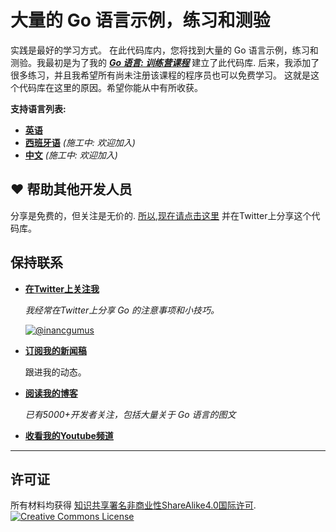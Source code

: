 # 大量的 Go 语言示例，练习和测验

实践是最好的学习方式。 在此代码库内，您将找到大量的 Go 语言示例，练习和测验。我最初是为了我的 ***[Go 语言: 训练营课程](https://www.udemy.com/course/learn-go-the-complete-bootcamp-course-golang/?referralCode=5CE6EB34E2B1EF4A7D37)*** 建立了此代码库. 后来，我添加了很多练习，并且我希望所有尚未注册该课程的程序员也可以免费学习。 这就是这个代码库在这里的原因。希望你能从中有所收获。

**支持语言列表:**
* **[英语](https://github.com/inancgumus/learngo)**
* **[西班牙语](translation/spanish)** _(施工中: 欢迎加入)_
* **[中文](translation/chinese)** _(施工中: 欢迎加入)_

## ❤️ 帮助其他开发人员

分享是免费的，但关注是无价的. [所以,现在请点击这里](https://twitter.com/intent/tweet?text=I%27m%20learning%20%23golang%20with%201000%2B%20hand-crafted%20examples%2C%20exercises%2C%20and%20quizzes.&url=https://github.com/inancgumus/learngo&via=inancgumus) 并在Twitter上分享这个代码库。

## 保持联系

* **[在Twitter上关注我](https://twitter.com/inancgumus)**

  _我经常在Twitter上分享 Go 的注意事项和小技巧。_

  [![@inancgumus](https://img.shields.io/twitter/follow/inancgumus.svg?style=social&label=@inancgumus)](https://twitter.com/inancgumus)

* **[订阅我的新闻稿](https://eepurl.com/c4DMNX)**

  跟进我的动态。

* **[阅读我的博客](https://blog.learngoprogramming.com)**

  _已有5000+开发者关注，包括大量关于 Go 语言的图文_

* **[收看我的Youtube频道](https://www.youtube.com/channel/UCYxepZhtnFIVRh8t5H_QAdg?view_as=subscriber)**

---

## 许可证
所有材料均获得 <a rel="license" href="https://creativecommons.org/licenses/by-nc-sa/4.0/">知识共享署名非商业性ShareAlike4.0国际许可</a>.<br/>
<a rel="license" href="https://creativecommons.org/licenses/by-nc-sa/4.0/"><img alt="Creative Commons License" style="border-width:0" src="https://i.creativecommons.org/l/by-nc-sa/4.0/88x31.png"/></a>

